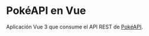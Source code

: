 # PokéAPI en Vue

Aplicación Vue 3 que consume el API REST de [PokéAPI](https://pokeapi.co/docs/v2).
